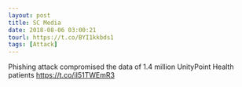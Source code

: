 ```yaml
---
layout: post
title: SC Media
date: 2018-08-06 03:00:21
tourl: https://t.co/BYI1kkbds1
tags: [Attack]
---
```

Phishing attack compromised the data of 1.4 million UnityPoint Health patients https://t.co/iI51TWEmR3